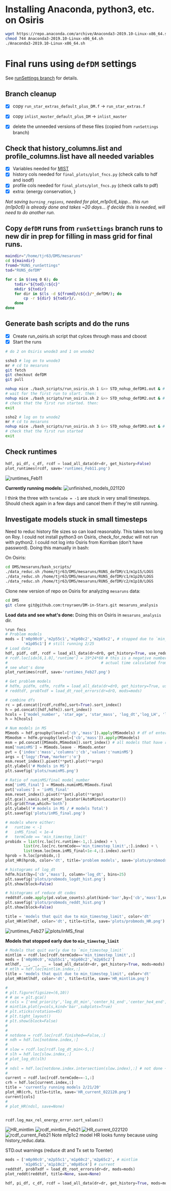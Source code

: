 # Installing Anaconda, python3, etc. on Osiris
```bash
wget https://repo.anaconda.com/archive/Anaconda3-2019.10-Linux-x86_64.sh
chmod 744 Anaconda3-2019.10-Linux-x86_64.sh
./Anaconda3-2019.10-Linux-x86_64.sh
```

# Final runs using `defDM` settings
See [runSettings branch](https://github.com/troyraen/DM-in-Stars/blob/runSettings/runSettings/main.md) for details.

<!-- fs -->
## Branch cleanup
- [x]  copy `run_star_extras_default_plus_DM.f` -> `run_star_extras.f`
- [x]  copy `inlist_master_default_plus_DM` -> `inlist_master`
- [x]  delete the unneeded versions of these files (copied from `runSettings` branch)


## Check that history_columns.list and profile_columns.list have all needed variables
- [x]  Variables needed for [MIST](https://github.com/aarondotter/iso)
- [x]  history cols needed for `final_plots/plot_fncs.py` (check calls to hdf and isodf)
- [x]  profile cols needed for `final_plots/plot_fncs.py` (check calls to pdf)
- [x]  extra: {energy conservation, }

_Not saving `burning_regions`, needed for plot_m1p0c6_kipp... this run (m1p0c6) is already done and takes ~20 days... if decide this is needed, will need to do another run._


## Copy `defDM` runs from `runSettings` branch runs to new dir in prep for filling in mass grid for final runs.

```bash
maindir="/home/tjr63/DMS/mesaruns"
cd ${maindir}
fromd="RUNS_runSettings"
tod="RUNS_defDM"

for c in $(seq 0 6); do
    todir="${tod}/c${c}"
    mkdir ${todir}
    for dir in $(ls -d ${fromd}/c${c}/*_defDM/); do
        cp -r ${dir} ${todir}/.
    done
done
```
<!-- fe -->

## Generate bash scripts and do the runs
<!-- fs -->
- [x]  Create run_osiris.sh script that cylces through mass and cboost
- [x]  Start the runs

```bash
# do 2 on Osiris wnode3 and 1 on wnode2

ssho3 # log on to wnode3
mr # cd to mesaruns
git fetch
git checkout defDM
git pull

nohup nice ./bash_scripts/run_osiris.sh 1 &>> STD_nohup_defDM1.out & # start with last mord
# wait for the first run to start. then:
nohup nice ./bash_scripts/run_osiris.sh 2 &>> STD_nohup_defDM2.out & # start with 2nd to last mord
# check that the first run started. then:
exit

ssho2 # log on to wnode2
mr # cd to mesaruns
nohup nice ./bash_scripts/run_osiris.sh 3 &>> STD_nohup_defDM3.out & # start with 3rd to last mord
# check that the first run started
exit
```
<!-- fe ## Generate bash scripts and do the runs -->


## Check runtimes
<!-- fs -->
```python
hdf, pi_df, c_df, rcdf = load_all_data(dr=dr, get_history=False)
plot_runtimes(rcdf, save='runtimes_Feb11.png')
```

<img src="runtimes_Feb11.png" alt="runtimes_Feb11" width=""/>

__Currently running models:__
<img src="unfinished_models_021120.png" alt="unfinished_models_021120" width=""/>

I think the three with `termCode = -1` are stuck in very small timesteps. Should check again in a few days and cancel them if they're still running.
<!-- fe ## Check runtimes -->

## Investigate models stuck in small timesteps
<!-- fs -->
Need to reduc history file sizes so can load reasonably.
This takes too long on Roy.
I could not install python3 on Osiris, check_for_reduc will not run with python2.
I could not log into Osiris from Korriban (don't have password).
Doing this manually in bash:

On Osiris:
```bash
cd DMS/mesaruns/bash_scripts/
./data_reduc.sh /home/tjr63/DMS/mesaruns/RUNS_defDM/c1/m1p15/LOGS
./data_reduc.sh /home/tjr63/DMS/mesaruns/RUNS_defDM/c1/m1p20/LOGS
./data_reduc.sh /home/tjr63/DMS/mesaruns/RUNS_defDM/c2/m1p10/LOGS
```

Clone new version of repo on Osiris for analyzing `mesaruns` data:
```bash
cd DMS
git clone git@github.com:troyraen/DM-in-Stars.git mesaruns_analysis
```

__Load data and see what's done:__
Doing this on Osiris in `mesaruns_analysis` dir.

<!-- ```bash
echo $DISPLAY
screen
export DISPLAY=:11.0
``` -->
```python
%run fncs
# Problem models
mods = ['m0p90c0','m2p55c1','m1p60c2','m2p65c2', # stopped due to `min_timestep_limit`
        'm1p05c1'] # still running 2/25
# Load data
hdf, pidf, cdf, rcdf = load_all_data(dr=drO, get_history=True, use_reduc=False)
# rcdf.loc[idx[6,1.0],'runtime'] = 19*24*60 # this is a negative number in STD.out
#                                         # actual time calculated from file timestamps
# see what's done
plot_runtimes(rcdf, save='runtimes_Feb27.png')

# Get problem models
# hdfm, pidfm, cdfm, rcdfm = load_all_data(dr=drO, get_history=True, use_reduc=False, mods=mods)
# reddtdf, probTxdf = load_dt_root_errors(dr=drO, mods=mods)

# combine dfs
rc = pd.concat([rcdf,rcdfm],sort=True).sort_index()
h = pd.concat([hdf,hdfm]).sort_index()
hcols = ['model_number', 'star_age', 'star_mass', 'log_dt','log_LH', 'log_Teff', 'log_L']
h = h[hcols]

# Num models in MS
MSmods = hdf.groupby(level=['cb','mass']).apply(MSmodels) # df of enter, leave
MSmodsm = hdfm.groupby(level=['cb','mass']).apply(MSmodels)
msm = pd.concat([MSmods,MSmodsm]).sort_index() # all models that have run
msm['numinMS'] = MSmods.leave - MSmods.enter
pvt = {'index':'mass','columns':'cb','values':'numinMS'}
args = {'logy':True,'marker':'o'}
msm.reset_index().pivot(**pvt).plot(**args)
plt.ylabel('# Models in MS')
plt.savefig('plots/numinMS.png')

# Ratio of numinMS/final model_number
msm['inMS_final'] = MSmods.numinMS/MSmods.final
pvt['values'] = 'inMS_final'
msm.reset_index().pivot(**pvt).plot(**args)
plt.gca().xaxis.set_minor_locator(AutoMinorLocator())
plt.grid(True,which='both')
plt.ylabel('# models in MS / # models Total')
plt.savefig('plots/inMS_final.png')

# models where either:
#   runtime < -1
#   inMS_final < 1e-4
#   termCode == 'min_timestep_limit'
probidx = list(rc.loc[rc.runtime<-1,:].index) + \
        list(rc.loc[rc.termCode=='min_timestep_limit',:].index) + \
        list(msm.loc[msm.inMS_final<1e-4,:].index).sort()
hprob = h.loc[probidx,:]
plot_HR(hprob, color='dt', title='problem models', save='plots/probmods_HR2.png')

# histograms of log_dt
hdfm.hist(by=['cb','mass'], column='log_dt', bins=25)
plt.savefig('plots/probmods_logdt_hist.png')
plt.show(block=False)

# histograms of reduce dt codes
reddtdf.code.apply(pd.value_counts).plot(kind='bar',by=['cb','mass'],subplots=True)
plt.savefig('plots/probmods_reddt_hist.png')
plt.show(block=False)

title = 'models that quit due to min_timestep_limit', color='dt'
plot_HR(mtlhdf, color='dt', title=title, save='plots/probmods_HR.png')

```

<img src="runtimes_Feb27.png" alt="runtimes_Feb27" width=""/>

<img src="plots/inMS_final.png" alt="plots/inMS_final" width=""/>





__Models that stopped early due to `min_timestep_limit`__
```python
# Models that quit early due to `min_timestep_limit`
mintlim = rcdf.loc[rcdf.termCode=='min_timestep_limit',:]
mods = ['m0p90c0','m2p55c1','m1p60c2','m2p65c2']
mtlhdf, __, __, __ = load_all_data(dr=dr, get_history=True, mods=mods)
# mtlh = hdf.loc[mintlim.index,:]
title = 'models that quit due to min_timestep_limit', color='dt'
plot_HR(mtlhdf, color='dt', title=title, save='HR_mintlim.png')

#
# plt.figure(figsize=(6,10))
# # ax = plt.gca()
# cols = ['end_priority','log_dt_min','center_h1_end','center_he4_end']
# mintlim.plot(y=cols,kind='bar',subplots=True)
# plt.xticks(rotation=45)
# plt.tight_layout()
# plt.show(block=False)
#
#
# notdone = rcdf.loc[rcdf.finished==False,:]
# ndh = hdf.loc[notdone.index,:]
#
# slow = rcdf.loc[rcdf.log_dt_min<-5,:]
# slh = hdf.loc[slow.index,:]
# plot_log_dt(slh)
#
# ndsl = hdf.loc[notdone.index.intersection(slow.index),:] # not done + low min timestep
#
current = rcdf.loc[rcdf.termCode==-1,:]
crh = hdf.loc[current.index,:]
title = 'currently running models 2/21/20'
plot_HR(crh, title=title, save='HR_current_022120.png')
current[cols]
#
# plot_HR(ndsl, save=None)


rcdf.log_max_rel_energy_error.sort_values()
```

<img src="HR_mintlim.png" alt="HR_mintlim" width=""/>
<img src="rcdf_mintlim_Feb21.png" alt="rcdf_mintlim_Feb21" width=""/>

<img src="HR_current_022120.png" alt="HR_current_022120" width=""/>
<img src="rcdf_current_Feb21.png" alt="rcdf_current_Feb21" width=""/>
Note m1p1c2 model HR looks funny because using history_reduc.data.

STD.out warnings (reduce dt and Tx set to Tcenter)
```python
mods = ['m0p90c0','m2p55c1','m1p60c2','m2p65c2', # mintlim
        'm1p05c1','m1p10c2','m0p85c4'] # current
reddtdf, probTxdf = load_dt_root_errors(dr=dr, mods=mods)
plot_reddt(reddtdf, title=None, save=None)

hdf, pi_df, c_df, rcdf = load_all_data(dr=dr, get_history=True, mods=mods)
```

<!-- fe ## Investigate models stuck in small timesteps -->
